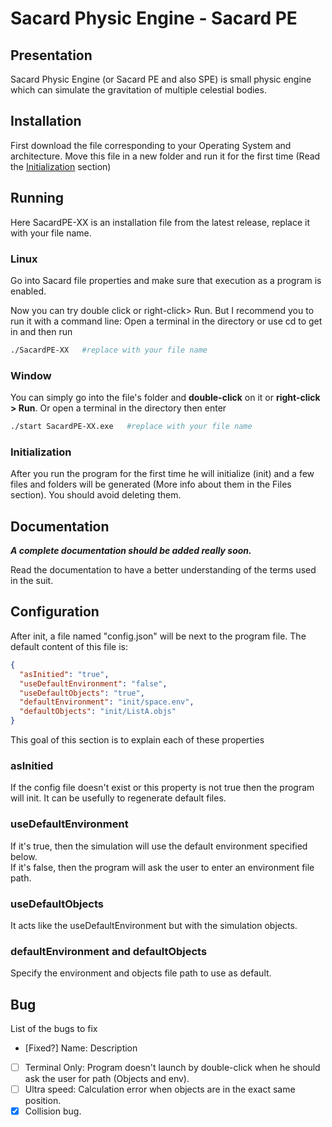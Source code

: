 
# Sacard Physic Engine  -   Sacard PE

## Presentation
Sacard Physic Engine (or Sacard PE and also SPE) is small physic engine which can simulate the gravitation of multiple celestial bodies.

## Installation
First download the file corresponding to your Operating System and architecture.
Move this file in a new folder and run it for the first time (Read the [Initialization](###Initialization) section)

## Running
Here SacardPE-XX is an installation file from the latest release, replace it with your file name.
### Linux
Go into Sacard file properties and make sure that execution as a program is enabled.

Now you can try double click or right-click> Run.
But I recommend you to run it with a command line:
Open a terminal in the directory or use cd to get in and then run
```bash
./SacardPE-XX   #replace with your file name
```

### Window
You can simply go into the file's folder and **double-click** on it or **right-click > Run**.
Or open a terminal in the directory then enter
```bash
./start SacardPE-XX.exe   #replace with your file name
```

### Initialization
After you run the program for the first time he will initialize (init) and a few files and folders will be generated (More info about them in the Files section). You should avoid deleting them.

## Documentation
***A complete documentation should be added really soon.***<br>

Read the documentation to have a better understanding of the terms used in the suit.

## Configuration

After init, a file named "config.json" will be next to the program file. The default content of this file is:
```json
{
  "asInitied": "true",
  "useDefaultEnvironment": "false",
  "useDefaultObjects": "true",
  "defaultEnvironment": "init/space.env",
  "defaultObjects": "init/ListA.objs"
}
```
This goal of this section is to explain each of these properties

### asInitied
If the config file doesn't exist or this property is not true then the program will init.
It can be usefully to regenerate default files.

### useDefaultEnvironment
If it's true, then the simulation will use the default environment specified below.<br>
If it's false, then the program will ask the user to enter an environment file path.


### useDefaultObjects
It acts like the useDefaultEnvironment but with the simulation objects.

### defaultEnvironment and defaultObjects
Specify the environment and objects file path to use as default.



## Bug
List of the bugs to fix <br>
- [Fixed?] Name: Description
- [ ] Terminal Only: Program doesn't launch by double-click when he should ask the user for path (Objects and env).
- [ ] Ultra speed: Calculation error when objects are in the exact same position.
- [x] Collision bug.
